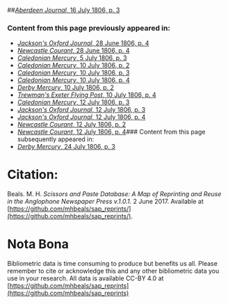 ##[*Aberdeen Journal*, 16 July 1806, p. 3](https://mhbeals.github.io/sap_html/Aberdeen-Journal/Aberdeen-Journal-16-July-1806-p-3)

### Content from this page previously appeared in:
+ [*Jackson's Oxford Journal*, 28 June 1806, p. 4](https://mhbeals.github.io/sap_html/Jackson's-Oxford-Journal/Jackson's-Oxford-Journal-28-June-1806-p-4)
+ [*Newcastle Courant*, 28 June 1806, p. 4](https://mhbeals.github.io/sap_html/Newcastle-Courant/Newcastle-Courant-28-June-1806-p-4)
+ [*Caledonian Mercury*, 5 July 1806, p. 3](https://mhbeals.github.io/sap_html/Caledonian-Mercury/Caledonian-Mercury-5-July-1806-p-3)
+ [*Caledonian Mercury*, 10 July 1806, p. 2](https://mhbeals.github.io/sap_html/Caledonian-Mercury/Caledonian-Mercury-10-July-1806-p-2)
+ [*Caledonian Mercury*, 10 July 1806, p. 3](https://mhbeals.github.io/sap_html/Caledonian-Mercury/Caledonian-Mercury-10-July-1806-p-3)
+ [*Caledonian Mercury*, 10 July 1806, p. 4](https://mhbeals.github.io/sap_html/Caledonian-Mercury/Caledonian-Mercury-10-July-1806-p-4)
+ [*Derby Mercury*, 10 July 1806, p. 2](https://mhbeals.github.io/sap_html/Derby-Mercury/Derby-Mercury-10-July-1806-p-2)
+ [*Trewman's Exeter Flying Post*, 10 July 1806, p. 4](https://mhbeals.github.io/sap_html/Trewman's-Exeter-Flying-Post/Trewman's-Exeter-Flying-Post-10-July-1806-p-4)
+ [*Caledonian Mercury*, 12 July 1806, p. 3](https://mhbeals.github.io/sap_html/Caledonian-Mercury/Caledonian-Mercury-12-July-1806-p-3)
+ [*Jackson's Oxford Journal*, 12 July 1806, p. 3](https://mhbeals.github.io/sap_html/Jackson's-Oxford-Journal/Jackson's-Oxford-Journal-12-July-1806-p-3)
+ [*Jackson's Oxford Journal*, 12 July 1806, p. 4](https://mhbeals.github.io/sap_html/Jackson's-Oxford-Journal/Jackson's-Oxford-Journal-12-July-1806-p-4)
+ [*Newcastle Courant*, 12 July 1806, p. 2](https://mhbeals.github.io/sap_html/Newcastle-Courant/Newcastle-Courant-12-July-1806-p-2)
+ [*Newcastle Courant*, 12 July 1806, p. 4](https://mhbeals.github.io/sap_html/Newcastle-Courant/Newcastle-Courant-12-July-1806-p-4)### Content from this page subsequently appeared in:
+ [*Derby Mercury*, 24 July 1806, p. 3](https://mhbeals.github.io/sap_html/Derby-Mercury/Derby-Mercury-24-July-1806-p-3)
                    
# Citation: 

Beals. M. H. *Scissors and Paste Database: A Map of Reprinting and Reuse in the Anglophone Newspaper Press v.1.0.1.* 2 June 2017. Available at [https://github.com/mhbeals/sap_reprints/](https://github.com/mhbeals/sap_reprints/). 
                    
# Nota Bona

Bibliometric data is time consuming to produce but benefits us all. Please remember to cite or acknowledge this and any other bibliometric data you use in your research. All data is available CC-BY 4.0 at [https://github.com/mhbeals/sap_reprints](https://github.com/mhbeals/sap_reprints)